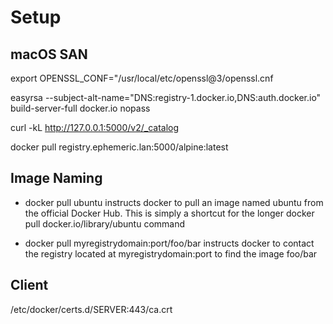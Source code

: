 # Setup

## macOS SAN

export OPENSSL_CONF="/usr/local/etc/openssl@3/openssl.cnf

easyrsa --subject-alt-name="DNS:registry-1.docker.io,DNS:auth.docker.io" build-server-full docker.io nopass

curl -kL http://127.0.0.1:5000/v2/_catalog

docker pull registry.ephemeric.lan:5000/alpine:latest

## Image Naming

- docker pull ubuntu instructs docker to pull an image named ubuntu from the official Docker Hub. This is simply a shortcut for the longer docker pull docker.io/library/ubuntu command

- docker pull myregistrydomain:port/foo/bar instructs docker to contact the registry located at myregistrydomain:port to find the image foo/bar

## Client

/etc/docker/certs.d/SERVER:443/ca.crt
